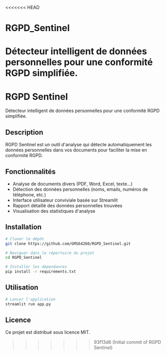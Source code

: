 <<<<<<< HEAD
# RGPD_Sentinel
 Détecteur intelligent de données personnelles pour une conformité RGPD simplifiée.
=======
# RGPD Sentinel

Détecteur intelligent de données personnelles pour une conformité RGPD simplifiée.

## Description
RGPD Sentinel est un outil d'analyse qui détecte automatiquement les données personnelles dans vos documents pour faciliter la mise en conformité RGPD.

## Fonctionnalités
- Analyse de documents divers (PDF, Word, Excel, texte...)
- Détection des données personnelles (noms, emails, numéros de téléphone, etc.)
- Interface utilisateur conviviale basée sur Streamlit
- Rapport détaillé des données personnelles trouvées
- Visualisation des statistiques d'analyse

## Installation
```bash
# Cloner le dépôt
git clone https://github.com/GMS64260/RGPD_Sentinel.git

# Naviguer dans le répertoire du projet
cd RGPD_Sentinel

# Installer les dépendances
pip install -r requirements.txt
```

## Utilisation
```bash
# Lancer l'application
streamlit run app.py
```

## Licence
Ce projet est distribué sous licence MIT.
>>>>>>> 93f13d6 (Initial commit of RGPD Sentinel)

